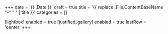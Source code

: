 +++
date = '{{ .Date }}'
draft = true
title = '{{ replace .File.ContentBaseName "-" " " | title }}'
categories = []

[lightbox]
  enabled = true
[justified_gallery]
  enabled = true
  lastRow = 'center'
+++
